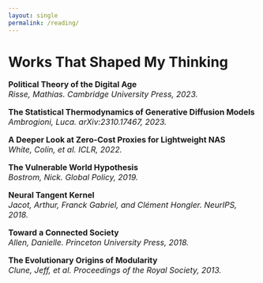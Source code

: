 ```yaml
---
layout: single
permalink: /reading/
---
```

<h1>Works That Shaped My Thinking</h1>
<p style="font-size: 16px;"><b>Political Theory of the Digital Age</b><br>
<em>Risse, Mathias. Cambridge University Press, 2023.</em><br>

<p style="font-size: 16px;"><b>The Statistical Thermodynamics of Generative Diffusion Models</b><br>
<em>Ambrogioni, Luca. arXiv:2310.17467, 2023.</em><br>

<p style="font-size: 16px;"><b>A Deeper Look at Zero-Cost Proxies for Lightweight NAS</b><br>
<em>White, Colin, et al. ICLR, 2022.</em><br>

<p style="font-size: 16px;"><b>The Vulnerable World Hypothesis</b><br>
<em>Bostrom, Nick. Global Policy, 2019.</em><br>

<p style="font-size: 16px;"><b>Neural Tangent Kernel</b><br>
<em>Jacot, Arthur, Franck Gabriel, and Clément Hongler. NeurIPS, 2018.</em><br>

<p style="font-size: 16px;"><b>Toward a Connected Society</b><br>
<em>Allen, Danielle. Princeton University Press, 2018.</em><br>

<p style="font-size: 16px;"><b>The Evolutionary Origins of Modularity</b><br>
<em>Clune, Jeff, et al. Proceedings of the Royal Society, 2013.</em><br>

